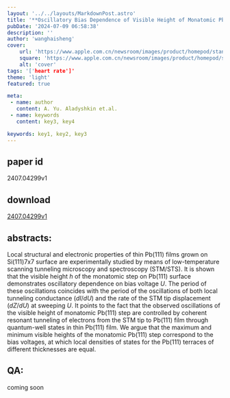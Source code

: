 ```yaml
---
layout: '../../layouts/MarkdownPost.astro'
title: '**Oscillatory Bias Dependence of Visible Height of Monatomic Pb(111) Steps: Consequence of Quantum-Size Effect for Thin Metallic Films**'
pubDate: '2024-07-09 06:58:38'
description: ''
author: 'wanghaisheng'
cover:
    url: 'https://www.apple.com.cn/newsroom/images/product/homepod/standard/Apple-HomePod-hero-230118_big.jpg.large_2x.jpg'
    square: 'https://www.apple.com.cn/newsroom/images/product/homepod/standard/Apple-HomePod-hero-230118_big.jpg.large_2x.jpg'
    alt: 'cover'
tags: '['heart rate']' 
theme: 'light'
featured: true

meta:
 - name: author
   content: A. Yu. Aladyshkin et.al.
 - name: keywords
   content: key3, key4

keywords: key1, key2, key3
---
```


## paper id
2407.04299v1
## download
[2407.04299v1](http://arxiv.org/abs/2407.04299v1)
## abstracts:
Local structural and electronic properties of thin Pb(111) films grown on Si(111)7x7 surface are experimentally studied by means of low-temperature scanning tunneling microscopy and spectroscopy (STM/STS). It is shown that the visible height $h$ of the monatomic step on Pb(111) surface demonstrates oscillatory dependence on bias voltage $U$. The period of these oscillations coincides with the period of the oscillations of both local tunneling conductance ($dI/dU$) and the rate of the STM tip displacement ($dZ/dU$) at sweeping $U$. It points to the fact that the observed oscillations of the visible height of monatomic Pb(111) step are controlled by coherent resonant tunneling of electrons from the STM tip to Pb(111) film through quantum-well states in thin Pb(111) film. We argue that the maximum and minimum visible heights of the monatomic Pb(111) step correspond to the bias voltages, at which local densities of states for the Pb(111) terraces of different thicknesses are equal.
## QA:
coming soon
